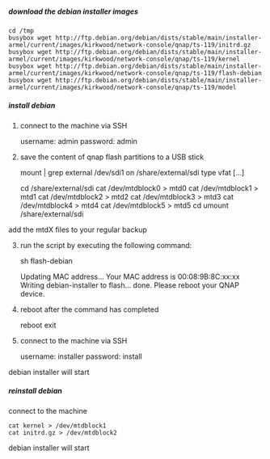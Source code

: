 
##### download the debian installer images

    cd /tmp
    busybox wget http://ftp.debian.org/debian/dists/stable/main/installer-armel/current/images/kirkwood/network-console/qnap/ts-119/initrd.gz
    busybox wget http://ftp.debian.org/debian/dists/stable/main/installer-armel/current/images/kirkwood/network-console/qnap/ts-119/kernel
    busybox wget http://ftp.debian.org/debian/dists/stable/main/installer-armel/current/images/kirkwood/network-console/qnap/ts-119/flash-debian
    busybox wget http://ftp.debian.org/debian/dists/stable/main/installer-armel/current/images/kirkwood/network-console/qnap/ts-119/model
  
##### install debian

1) connect to the machine via SSH

    username: admin
    password: admin
    
2) save the content of qnap flash partitions to a USB stick

    mount | grep external
    /dev/sdi1 on /share/external/sdi type vfat [...]

    cd /share/external/sdi
    cat /dev/mtdblock0 > mtd0
    cat /dev/mtdblock1 > mtd1
    cat /dev/mtdblock2 > mtd2
    cat /dev/mtdblock3 > mtd3
    cat /dev/mtdblock4 > mtd4
    cat /dev/mtdblock5 > mtd5
    cd
    umount /share/external/sdi
  
  add the mtdX files to your regular backup

3) run the script by executing the following command:

    sh flash-debian

    Updating MAC address...
    Your MAC address is 00:08:9B:8C:xx:xx
    Writing debian-installer to flash... done.
    Please reboot your QNAP device.  
  
4) reboot after the command has completed    

    reboot
    exit

5) connect to the machine via SSH

    username: installer
    password: install

  debian installer will start
    
##### reinstall debian

  connect to the machine
 
    cat kernel > /dev/mtdblock1
    cat initrd.gz > /dev/mtdblock2
    
  debian installer will start  
